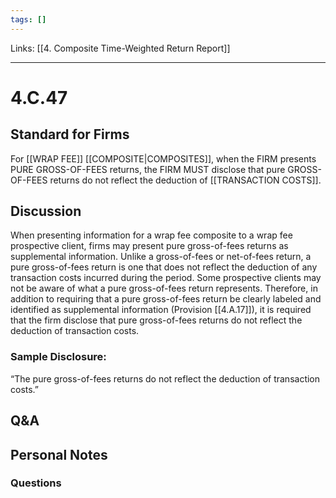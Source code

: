 ```yaml
---
tags: []
---
```

Links: [[4. Composite Time-Weighted Return Report]]
___
# 4.C.47
## Standard for Firms
For [[WRAP FEE]] [[COMPOSITE|COMPOSITES]], when the FIRM presents PURE GROSS-OF-FEES returns, the FIRM MUST disclose that pure GROSS-OF-FEES returns do not reflect the deduction of [[TRANSACTION COSTS]].
## Discussion
When presenting information for a wrap fee composite to a wrap fee prospective client, firms may present pure gross-of-fees returns as supplemental information. Unlike a gross-of-fees or net-of-fees return, a pure gross-of-fees return is one that does not reflect the deduction of any transaction costs incurred during the period. Some prospective clients may not be aware of what a pure gross-of-fees return represents. Therefore, in addition to requiring that a pure gross-of-fees return be clearly labeled and identified as supplemental information (Provision [[4.A.17]]), it is required that the firm disclose that pure gross-of-fees returns do not reflect the deduction of transaction costs.
### Sample Disclosure:
“The pure gross-of-fees returns do not reflect the deduction of transaction costs.”
## Q&A

## Personal Notes

### Questions